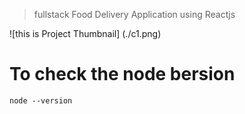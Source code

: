 > fullstack Food Delivery Application using Reactjs


![this is Project Thumbnail]   (./c1.png)


# To check the node bersion

```
node --version
```


